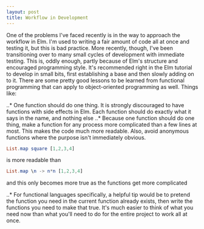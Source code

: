 ```yaml
---
layout: post
title: Workflow in Development
---
```


One of the problems I've faced recently is in the way to approach the workflow in Elm. I'm used to writing a fair amount of code all at once and testing it, but this is bad practice. More recently, though, I've been transitioning over to many small cycles of development with immediate testing. This is, oddly enough, partly because of Elm's structure and encouraged programming style. It's recommended right in the Elm tutorial to develop in small bits, first establishing a base and then slowly adding on to it. There are some pretty good lessons to be learned from functional programming that can apply to object-oriented programming as well. Things like:

..* One function should do one thing. It is strongly discouraged to have functions with side effects in Elm. Each function should do exactly what it says in the name, and nothing else
..* Because one function should do one thing, make a function for any process more complicated than a few lines at most. This makes the code much more readable. Also, avoid anonymous functions where the purpose isn't immediately obvious. 

```elm
List.map square [1,2,3,4] 
```

is more readable than 

```elm
List.map \n -> n*n [1,2,3,4]
```

and this only becomes more true as the functions get more complicated

..* For functional languages specifically, a helpful tip would be to pretend the function you need in the current function already exists, then write the functions you need to make that true. It's much easier to think of what you need now than what you'll need to do for the entire project to work all at once.
